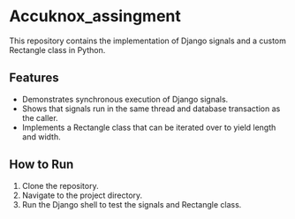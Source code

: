 # Accuknox_assingment
  This repository contains the implementation of Django signals and a custom Rectangle class in Python.

   ## Features
   - Demonstrates synchronous execution of Django signals.
   - Shows that signals run in the same thread and database transaction as the caller.
   - Implements a Rectangle class that can be iterated over to yield length and width.

   ## How to Run
   1. Clone the repository.
   2. Navigate to the project directory.
   3. Run the Django shell to test the signals and Rectangle class.
